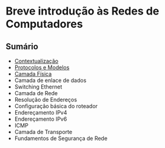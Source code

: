 # Breve introdução às Redes de Computadores

## **Sumário**
<!-- - Switch Básico e Configuração do End Device -->
<!-- - Sistemas Numéricos -->
- [Contextualização](./Intro/networks-today.md)
- [Protocolos e Modelos](./Protocolos/protocolos.md)
- [Camada Física](./Camada%20F%C3%ADsica/camada-fisica.md)
- Camada de enlace de dados
- Switching Ethernet
- Camada de Rede
- Resolução de Endereços
- Configuração básica do roteador
- Endereçamento IPv4
- Endereçamento IPv6
- ICMP
- Camada de Transporte
- Fundamentos de Segurança de Rede
